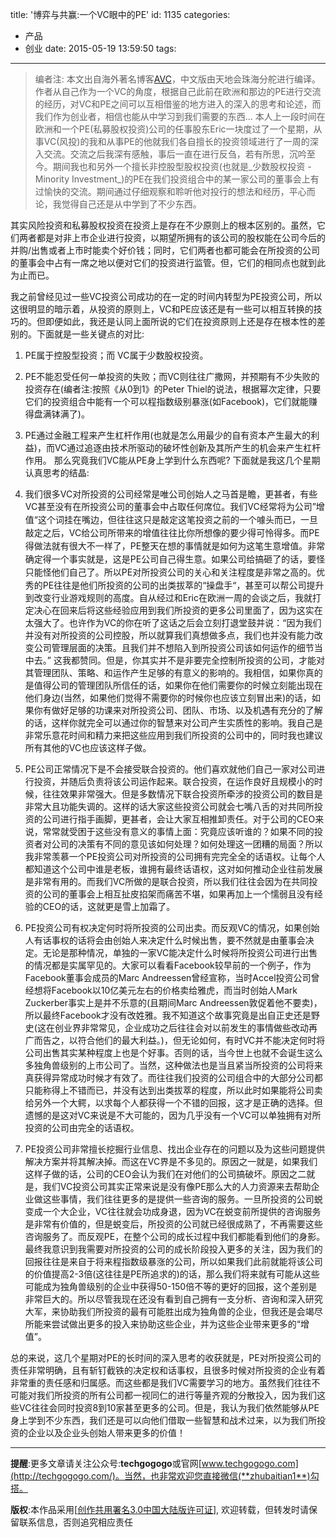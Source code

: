 title: '博弈与共赢:一个VC眼中的PE'
id: 1135
categories:
  - 产品
  - 创业
date: 2015-05-19 13:59:50
tags:
---

> 编者注: 本文出自海外著名博客[AVC](http://avc.com/2015/05/what-vc-can-learn-from-private-equity/)，中文版由天地会珠海分舵进行编译。作者从自己作为一个VC的角度，根据自己此前在欧洲和那边的PE进行交流的经历，对VC和PE之间可以互相借鉴的地方进入的深入的思考和论述，而我们作为创业者，相信也能从中学习到我们需要的东西...
本人上一段时间在欧洲和一个PE(私募股权投资)公司的任事股东Eric一块度过了一个星期，从事VC(风投)的我和从事PE的他就我们各自擅长的投资领域进行了一周的深入交流。交流之后我深有感触，事后一直在进行反刍，若有所思，沉吟至今。期间我也和另外一个擅长非控股型股权投资(也就是_少数股权投资 - Minority Investment_)的PE在我们投资组合中的某一家公司的董事会上有过愉快的交流。期间通过仔细观察和聆听他对投行的想法和经历，平心而论，我觉得自己还是从中学到了不少东西。

其实风险投资和私募股权投资在投资上是存在不少原则上的根本区别的。虽然，它们两者都是对非上市企业进行投资，以期望所拥有的该公司的股权能在公司今后的并购/出售或者上市时能卖个好价钱；同时，它们两者也都可能会在所投资的公司的董事会中占有一席之地以便对它们的投资进行监管。但，它们的相同点也就到此为止而已。

我之前曾经见过一些VC投资公司成功的在一定的时间内转型为PE投资公司，所以这很明显的暗示着，从投资的原则上，VC和PE应该还是有一些可以相互转换的技巧的。但即便如此，我还是认同上面所说的它们在投资原则上还是存在根本性的差别的。下面就是一些关键点的对比:

1.  PE属于控股型投资；而 VC属于少数股权投资。
2.  PE不能忍受任何一单投资的失败；而VC则往往广撒网，并预期有不少失败的投资存在(编者注:按照《从0到1》的Peter Thiel的说法，根据幂次定律，只要它们的投资组合中能有一个可以程指数级别暴涨(如Facebook)，它们就能赚得盘满钵满了)。
3.  PE通过金融工程来产生杠杆作用(也就是怎么用最少的自有资本产生最大的利益)，而VC通过追逐由技术所驱动的破坏性创新及其所产生的机会来产生杠杆作用。
那么究竟我们VC能从PE身上学到什么东西呢? 下面就是我这几个星期认真思考的结晶:

1.  我们很多VC对所投资的公司经常是唯公司创始人之马首是瞻，更甚者，有些VC甚至没有在所投资公司的董事会中占取任何席位。<span style="line-height: 1.5;">我们VC经常将为公司”增值“这个词挂在嘴边，但往往这只是敲定这笔投资之前的一个噱头而已，一旦敲定之后，VC给公司所带来的增值往往比你所想像的要少得可怜得多。</span><span style="line-height: 1.5;">而PE得做法就有很大不一样了，PE整天在想的事情就是如何为这笔生意增值。非常确定得一个事实就是，这是PE公司自己得生意。如果公司给搞砸了的话，要怪只能怪他们自己了。</span>所以PE对所投资公司的关心和关注程度是非常之高的。优秀的PE往往是他们所投资的公司的出类拔萃的“操盘手“，甚至可以帮公司提升到改变行业游戏规则的高度。自从经过和Eric在欧洲一周的会谈之后，我就打定决心在回来后将这些经验应用到我们所投资的更多公司里面了，因为这实在太强大了。也许作为VC的你在听了这话之后会立刻打退堂鼓并说：“因为我们并没有对所投资的公司控股，所以就算我们真想做多点，我们也并没有能力改变公司管理层面的决策。且我们并不想陷入到所投资公司该如何运作的细节当中去。” 这我都赞同。但是，你其实并不是非要完全控制所投资的公司，才能对其管理团队、策略、和运作产生足够的有意义的影响的。我相信，如果你真的是值得公司的管理团队所信任的话，如果你在他们需要你的时候立刻能出现在他们身边(当然，如果他们觉得不需要你的时候你也应该立刻冒出来)的话，如果你有做好足够的功课来对所投资公司、团队、市场、以及机遇有充分的了解的话，这样你就完全可以通过你的智慧来对公司产生实质性的影响。我自己是非常乐意花时间和精力来把这些应用到我们所投资的公司中的，同时我也建议所有其他的VC也应该这样子做。
2.  PE公司正常情况下是不会接受联合投资的。他们喜欢就他们自己一家对公司进行投资，并随后负责将该公司运作起来。联合投资，在运作良好且规模小的时候，往往效果非常强大。但是多数情况下联合投资所牵涉的投资公司的数目是非常大且功能失调的。这样的话大家这些投资公司就会七嘴八舌的对共同所投资的公司进行指手画脚，更甚者，会让大家互相推卸责任。对于公司的CEO来说，常常就受困于这些没有意义的事情上面：究竟应该听谁的？如果不同的投资者对公司的决策有不同的意见该如何处理？如何处理这一团糟的局面？所以我非常羡慕一个PE投资公司对所投资的公司拥有完完全全的话语权。让每个人都知道这个公司中谁是老板，谁拥有最终话语权，这对如何推动企业往前发展是非常有用的。而我们VC所做的是联合投资，所以我们往往会因为在共同投资的公司的董事会上相互扯皮掐架而痛苦不堪，如果再加上一个懦弱且没有经验的CEO的话，这就更是雪上加霜了。
3.  PE投资公司有权决定何时将所投资的公司出卖。而反观VC的情况，如果创始人有话事权的话将会由创始人来决定什么时候出售，要不然就是由董事会决定。无论是那种情况，单独的一家VC能决定什么时候将所投资公司进行出售的情况都是实属罕见的。大家可以看看Facebook较早前的一个例子，作为Facebook董事会成员的Marc Andreessen曾经宣称，当时Accel投资公司曾经想将Facebook以10亿美元左右的价格卖给雅虎，而当时创始人Mark Zuckerber事实上是并不乐意的(且期间Marc Andreessen敦促着他不要卖)，所以最终Facebook才没有改姓雅。我不知道这个故事究竟是出自正史还是野史(这在创业界非常常见，企业成功之后往往会对以前发生的事情做些改动再广而告之，以符合他们的最大利益。)，但无论如何，有时VC并不能决定何时将公司出售其实某种程度上也是个好事。否则的话，当今世上也就不会诞生这么多独角兽级别的上市公司了。当然，这种做法也是当且紧当所投资的公司将来真获得异常成功时候才有效了。而往往我们投资的公司组合中的大部分公司都只能称得上不错而已，并没有达到出类拔萃的程度，所以此时如果能将公司卖给另外一个大鳄，以求每个人都获得一个不错的回报，这才是正确的选择。但遗憾的是这对VC来说是不大可能的，因为几乎没有一个VC可以单独拥有对所投资的公司由完全的话语权。
4.  PE投资公司非常擅长挖掘行业信息、找出企业存在的问题以及为这些问题提供解决方案并将其解决掉。而这在VC界是不多见的。原因之一就是，如果我们这样子做的话，公司的CEO会认为我们在对他们的公司搞破坏。原因之二就是，我们VC投资公司其实正常来说是没有像PE那么大的人力资源来去帮助企业做这些事情，我们往往更多的是提供一些咨询的服务。一旦所投资的公司蜕变成一个大企业，VC往往就会功成身退，因为VC在蜕变前所提供的咨询服务是非常有价值的，但是蜕变后，所投资的公司就已经很成熟了，不再需要这些咨询服务了。而反观PE，在整个公司的成长过程中我们都能看到他们的身影。
最终我意识到我需要对所投资的公司的成长阶段投入更多的关注，因为我们的回报往往是来自于将来程指数级暴涨的公司，所以如果我们此前就能将该公司的价值提高2-3倍(这往往是PE所追求的)的话，那么我们将来就有可能从这些可能成为独角兽级别的企业中获得50-150倍不等的更好的回报，这个差别是非常巨大的。所以尽管我现在还没有看到自己拥有一支分析、咨询和深入研究大军，来协助我们所投资的最有可能胜出成为独角兽的企业，但我还是会竭尽所能来尝试做出更多的投入来协助这些企业，并为这些企业带来更多的“增值”。

</div>
</article></div>
<div class="postmeta">总的来说，这几个星期对PE的长时间的深入思考的收获就是，PE对所投资公司的责任非常明确，且有斩钉截铁的决定权和话事权，且很多时候对所投资的企业有着非常重的责任感和归属感。而这些都是我们VC需要学习的地方。虽然我们往往不可能对我们所投资的所有公司都一视同仁的进行等量齐观的分散投入，因为我们这些VC往往会同时投资8到10家甚至更多的公司。但是，我认为我们依然能够从PE身上学到不少东西，我们还是可以向他们借取一些智慧和战术过来，以为我们所投资的企业以及企业头创始人带来更多的价值！</div>
<div class="postmeta"></div>
<div class="postmeta">

* * *

**提醒**:更多文章请关注公众号:**techgogogo**或官网[www.techgogogo.com](http://techgogogo.com/)。当然，也非常欢迎您直接微信(**zhubaitian1**)勾搭。

**版权**:本作品采用[[创作共用署名3.0中国大陆版许可证](http://creativecommons.org/licenses/by/3.0/cn/)], 欢迎转载，但转发时请保留联系信息，否则追究相应责任

</div>
